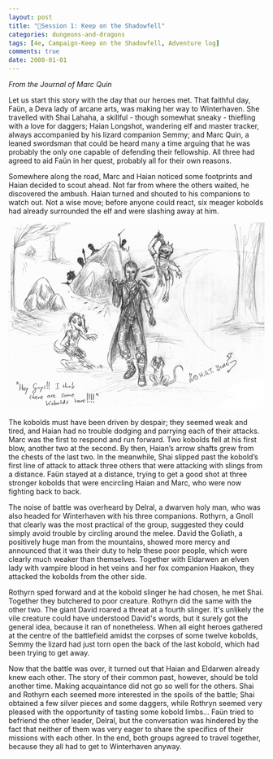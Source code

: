 ```yaml
---
layout: post
title: "🐲Session 1: Keep on the Shadowfell"
categories: dungeons-and-dragons
tags: [4e, Campaign-Keep on the Shadowfell, Adventure log]
comments: true
date: 2008-01-01
---
```


*From the Journal of Marc Quin*

Let us start this story with the day that our heroes met. That faithful day, Faün, a Deva lady of arcane arts, was making her way to Winterhaven. She travelled with Shai Lahaha, a skillful - though somewhat sneaky - thiefling with a love for daggers; Haian Longshot, wandering elf and master tracker, always accompanied by his lizard companion Semmy; and Marc Quin, a leaned swordsman that could be heard many a time arguing that he was probably the only one capable of defending their fellowship. All three had agreed to aid Faün in her quest, probably all for their own reasons.

Somewhere along the road, Marc and Haian noticed some footprints and Haian decided to scout ahead. Not far from where the others waited, he discovered the ambush. Haian turned and shouted to his companions to watch out. Not a wise move; before anyone could react, six meager kobolds had already surrounded the elf and were slashing away at him.

![The Kobolds](/img/dnd-chronicle-1.png)

The kobolds must have been driven by despair; they seemed weak and tired, and Haian had no trouble dodging and parrying each of their attacks. Marc was the first to respond and run forward. Two kobolds fell at his first blow, another two at the second. By then, Haian’s arrow shafts grew from the chests of the last two. In the meanwhile, Shai slipped past the kobold’s first line of attack to attack three others that were attacking with slings from a distance. Faün stayed at a distance, trying to get a good shot at three stronger kobolds that were encircling Haian and Marc, who were now fighting back to back.

The noise of battle was overheard by Delral, a dwarven holy man, who was also headed for Winterhaven with his three companions. Rothyrn, a Gnoll that clearly was the most practical of the group, suggested they could simply avoid trouble by circling around the melee. David the Goliath, a positively huge man from the mountains, showed more mercy and announced that it was their duty to help these poor people, which were clearly much weaker than themselves. Together with Eldarwen an elven lady with vampire blood in het veins and her fox companion Haakon, they attacked the kobolds from the other side.

Rothyrn sped forward and at the kobold slinger he had chosen, he met Shai. Together they butchered to poor creature. Rothyrn did the same with the other two. The giant David roared a threat at a fourth slinger. It's unlikely the vile creature could have understood David's words, but it surely got the general idea, because it ran of nonetheless. When all eight heroes gathered at the centre of the battlefield amidst the corpses of some twelve kobolds, Semmy the lizard had just torn open the back of the last kobold, which had been trying to get away.

Now that the battle was over, it turned out that Haian and Eldarwen already knew each other. The story of their common past, however, should be told another time. Making acquaintance did not go so well for the others. Shai and Rothyrn each seemed more interested in the spoils of the battle; Shai obtained a few silver pieces and some daggers, while Rothryn seemed very pleased with the opportunity of tasting some kobold limbs… Faün tried to befriend the other leader, Delral, but the conversation was hindered by the fact that neither of them was very eager to share the specifics of their missions with each other. In the end, both groups agreed to travel together, because they all had to get to Winterhaven anyway.
